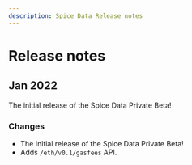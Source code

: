 ```yaml
---
description: Spice Data Release notes
---
```


# Release notes

## Jan 2022

The initial release of the Spice Data Private Beta!

### Changes

* The Initial release of the Spice Data Private Beta!
* Adds `/eth/v0.1/gasfees` API.

